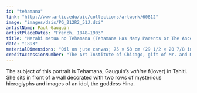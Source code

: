 ```yaml
---
id: "tehamana"
link: "http://www.artic.edu/aic/collections/artwork/60812"
image: "images/dzis/PG_212R2_51J.dzi"
artistName: Paul Gauguin
artistPlaceDates: "French, 1848–1903"
title: "Merahi metua no Tehamana (Tehamana Has Many Parents or The Ancestors of Tehamana)"
date: "1893"
materialDimensions: "Oil on jute canvas; 75 × 53 cm (29 1/2 × 20 7/8 in.)"
creditAccessionNumber: "The Art Institute of Chicago, gift of Mr. and Mrs. Charles Deering McCormick, 1980.613"
---
```


The subject of this portrait is Tehamana, Gauguin’s _vahine_ f(lover) in Tahiti. She sits in front of a wall decorated with two rows of mysterious hieroglyphs and images of an idol, the goddess Hina. 
